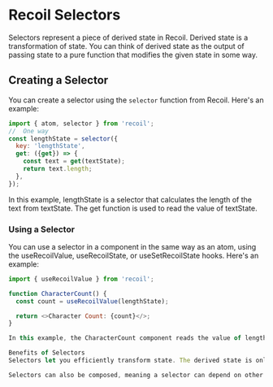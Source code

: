 # Recoil Selectors

Selectors represent a piece of derived state in Recoil. Derived state is a transformation of state. You can think of derived state as the output of passing state to a pure function that modifies the given state in some way.

## Creating a Selector

You can create a selector using the `selector` function from Recoil. Here's an example:

```javascript
import { atom, selector } from 'recoil';
//  One way
const lengthState = selector({
  key: 'lengthState',
  get: ({get}) => {
    const text = get(textState);
    return text.length;
  },
});
```

In this example, lengthState is a selector that calculates the length of the text from textState. The get function is used to read the value of textState.

### Using a Selector
You can use a selector in a component in the same way as an atom, using the useRecoilValue, useRecoilState, or useSetRecoilState hooks. Here's an example:

```javascript
import { useRecoilValue } from 'recoil';

function CharacterCount() {
  const count = useRecoilValue(lengthState);

  return <>Character Count: {count}</>;
}

In this example, the CharacterCount component reads the value of lengthState using the useRecoilValue hook and displays it.

Benefits of Selectors
Selectors let you efficiently transform state. The derived state is only recalculated when its dependencies change, and multiple components can share the derived state without recalculating it for each component.

Selectors can also be composed, meaning a selector can depend on other selectors, allowing you to build complex state based on smaller pieces of state.

```
